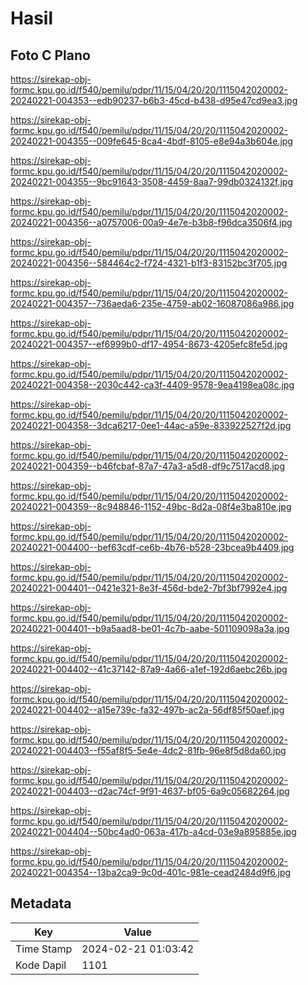 # Hasil

## Foto C Plano

https://sirekap-obj-formc.kpu.go.id/f540/pemilu/pdpr/11/15/04/20/20/1115042020002-20240221-004353--edb90237-b6b3-45cd-b438-d95e47cd9ea3.jpg

https://sirekap-obj-formc.kpu.go.id/f540/pemilu/pdpr/11/15/04/20/20/1115042020002-20240221-004355--009fe645-8ca4-4bdf-8105-e8e94a3b604e.jpg

https://sirekap-obj-formc.kpu.go.id/f540/pemilu/pdpr/11/15/04/20/20/1115042020002-20240221-004355--9bc91643-3508-4459-8aa7-99db0324132f.jpg

https://sirekap-obj-formc.kpu.go.id/f540/pemilu/pdpr/11/15/04/20/20/1115042020002-20240221-004356--a0757006-00a9-4e7e-b3b8-f96dca3506f4.jpg

https://sirekap-obj-formc.kpu.go.id/f540/pemilu/pdpr/11/15/04/20/20/1115042020002-20240221-004356--584464c2-f724-4321-b1f3-83152bc3f705.jpg

https://sirekap-obj-formc.kpu.go.id/f540/pemilu/pdpr/11/15/04/20/20/1115042020002-20240221-004357--736aeda6-235e-4759-ab02-16087086a986.jpg

https://sirekap-obj-formc.kpu.go.id/f540/pemilu/pdpr/11/15/04/20/20/1115042020002-20240221-004357--ef6999b0-df17-4954-8673-4205efc8fe5d.jpg

https://sirekap-obj-formc.kpu.go.id/f540/pemilu/pdpr/11/15/04/20/20/1115042020002-20240221-004358--2030c442-ca3f-4409-9578-9ea4198ea08c.jpg

https://sirekap-obj-formc.kpu.go.id/f540/pemilu/pdpr/11/15/04/20/20/1115042020002-20240221-004358--3dca6217-0ee1-44ac-a59e-833922527f2d.jpg

https://sirekap-obj-formc.kpu.go.id/f540/pemilu/pdpr/11/15/04/20/20/1115042020002-20240221-004359--b46fcbaf-87a7-47a3-a5d8-df9c7517acd8.jpg

https://sirekap-obj-formc.kpu.go.id/f540/pemilu/pdpr/11/15/04/20/20/1115042020002-20240221-004359--8c948846-1152-49bc-8d2a-08f4e3ba810e.jpg

https://sirekap-obj-formc.kpu.go.id/f540/pemilu/pdpr/11/15/04/20/20/1115042020002-20240221-004400--bef63cdf-ce6b-4b76-b528-23bcea9b4409.jpg

https://sirekap-obj-formc.kpu.go.id/f540/pemilu/pdpr/11/15/04/20/20/1115042020002-20240221-004401--0421e321-8e3f-456d-bde2-7bf3bf7992e4.jpg

https://sirekap-obj-formc.kpu.go.id/f540/pemilu/pdpr/11/15/04/20/20/1115042020002-20240221-004401--b9a5aad8-be01-4c7b-aabe-501109098a3a.jpg

https://sirekap-obj-formc.kpu.go.id/f540/pemilu/pdpr/11/15/04/20/20/1115042020002-20240221-004402--41c37142-87a9-4a66-a1ef-192d6aebc26b.jpg

https://sirekap-obj-formc.kpu.go.id/f540/pemilu/pdpr/11/15/04/20/20/1115042020002-20240221-004402--a15e739c-fa32-497b-ac2a-56df85f50aef.jpg

https://sirekap-obj-formc.kpu.go.id/f540/pemilu/pdpr/11/15/04/20/20/1115042020002-20240221-004403--f55af8f5-5e4e-4dc2-81fb-96e8f5d8da60.jpg

https://sirekap-obj-formc.kpu.go.id/f540/pemilu/pdpr/11/15/04/20/20/1115042020002-20240221-004403--d2ac74cf-9f91-4637-bf05-6a9c05682264.jpg

https://sirekap-obj-formc.kpu.go.id/f540/pemilu/pdpr/11/15/04/20/20/1115042020002-20240221-004404--50bc4ad0-063a-417b-a4cd-03e9a895885e.jpg

https://sirekap-obj-formc.kpu.go.id/f540/pemilu/pdpr/11/15/04/20/20/1115042020002-20240221-004354--13ba2ca9-9c0d-401c-981e-cead2484d9f6.jpg


## Metadata

| Key        | Value               |
| ---------- | ------------------- |
| Time Stamp | 2024-02-21 01:03:42 |
| Kode Dapil | 1101                |



